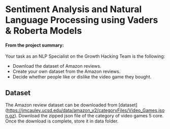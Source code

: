 # Sentiment Analysis and Natural Language Processing using Vaders & Roberta Models

#### From the project summary:

Your task as an NLP Specialist on the Growth Hacking Team is the following:

   * Download the dataset of Amazon reviews.
   * Create your own dataset from the Amazon reviews.
   * Decide whether people like or dislike the video game they bought.

## Dataset

The Amazon review dataset can be downloaded from [dataset] (https://jmcauley.ucsd.edu/data/amazon_v2/categoryFiles/Video_Games.json.gz). Download the zipped json file of the category of video games 5 core. Once the download is complete, store it in data folder.

